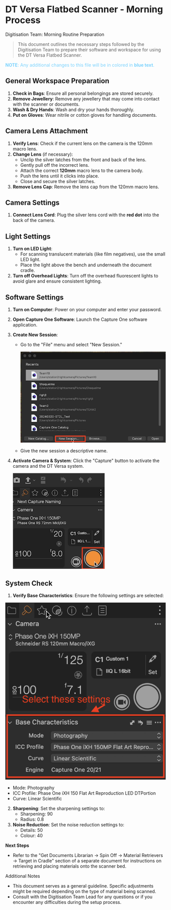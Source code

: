 
# DT Versa Flatbed Scanner - Morning Process

Digitisation Team: Morning Routine Preparation

> This document outlines the necessary steps followed by the Digitisation Team to prepare their software and workspace for using the DT Versa Flatbed Scanner.

<span style="color:#7CD2FD "> **NOTE**: Any additional changes to this file will be in colored in **blue text**.</span>

## General Workspace Preparation
1. **Check in Bags**: Ensure all personal belongings are stored securely.
2. **Remove Jewellery**: Remove any jewellery that may come into contact with the scanner or documents.
3. **Wash & Dry Hands**: Wash and dry your hands thoroughly.
4. **Put on Gloves**: Wear nitrile or cotton gloves for handling documents.

## Camera Lens Attachment
1. **Verify Lens**: Check if the current lens on the camera is the 120mm macro lens.
2. **Change Lens** (if necessary):
    * Unclip the silver latches from the front and back of the lens.
    * Gently pull off the incorrect lens.
    * Attach the correct **120mm** macro lens to the camera body.
    * Push the lens until it clicks into place.
    * Close and secure the silver latches.
3. **Remove Lens Cap**: Remove the lens cap from the 120mm macro lens.

## Camera Settings
1. **Connect Lens Cord**: Plug the silver lens cord with the **red dot** into the back of the camera.

## Light Settings
1. **Turn on LED Light**:
    * For scanning translucent materials (like film negatives), use the small LED light.
    * Place the light above the bench and underneath the document cradle.
2. **Turn off Overhead Lights**: Turn off the overhead fluorescent lights to avoid glare and ensure consistent lighting.

## Software Settings
1. **Turn on Computer**: Power on your computer and enter your password.
2. **Open Capture One Software**: Launch the Capture One software application.
3. **Create New Session**:

    * Go to the "File" menu and select "New Session."

       ![alt text](https://github.com/Allx92/Digitization-Playbook/blob/main/DT%20Versa%20Flatbed/Images/New%20Session%20.png)

     * Give the new session a descriptive name.
4. **Activate Camera & System**: Click the "Capture" button to activate the camera and the DT Versa system.
   
   ![alt text](https://github.com/Allx92/Digitization-Playbook/blob/main/DT%20Versa%20Flatbed/Images/Activate%20Camera%20System%20.png)

## System Check
1. **Verify Base Characteristics**: Ensure the following settings are selected:

 ![alt text](https://github.com/Allx92/Digitization-Playbook/blob/main/DT%20Versa%20Flatbed/Images/Base%20Characteristics.png)
 
  * Mode: Photography
  * ICC Profile: Phase One iXH 150 Flat Art Reproduction LED DTPortion
  * Curve: Linear Scientific
2. **Sharpening**: Set the sharpening settings to:
    * Sharpening: 90
    * Radius: 0.8
3. **Noise Reduction**: Set the noise reduction settings to:
    * Details: 50
    * Colour: 40

**Next Steps**
* Refer to the "Get Documents Librarian -> Spin Off -> Material Retrievers -> Target in Cradle" section of a separate document for instructions on retrieving and placing materials onto the scanner bed.

Additional Notes
* This document serves as a general guideline. Specific adjustments might be required depending on the type of material being scanned.
* Consult with the Digitisation Team Lead for any questions or if you encounter any difficulties during the setup process.

